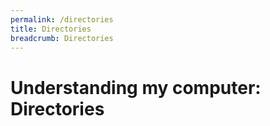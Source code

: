 ```yaml
---
permalink: /directories
title: Directories
breadcrumb: Directories
---
```


# Understanding my computer: Directories


